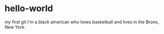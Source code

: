 # hello-world
my first git
I'm a black american who loves basketball and lives in the Bronx, New York.
